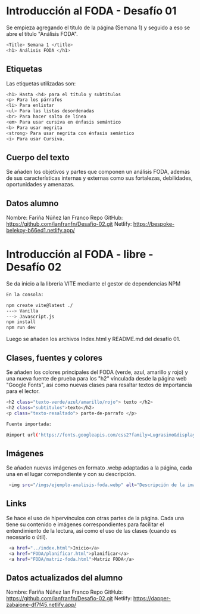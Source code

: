 # Introducción al FODA - Desafío 01

Se empieza agregando el título de la página (Semana 1) y seguido a eso se abre el título "Análisis FODA". 

```sh
<Title> Semana 1 </title>
<h1> Análisis FODA </h1>
```

## Etiquetas

Las etiquetas utilizadas son:

```sh
<h1> Hasta <h4> para el título y subtítulos
<p> Para los párrafos 
<li> Para enlistar
<ul> Para las listas desordenadas
<br> Para hacer salto de línea
<em> Para usar cursiva en énfasis semántico
<b> Para usar negrita
<strong> Para usar negrita con énfasis semántico
<i> Para usar Cursiva.
```

## Cuerpo del texto

Se añaden los objetivos y partes que componen un análisis FODA, además de sus características internas y externas como sus fortalezas, debilidades, oportunidades y amenazas. 

## Datos alumno

Nombre: Fariña Núñez Ian Franco
Repo GitHub: https://github.com/ianfranfn/Desafio-02.git
Netlify: https://bespoke-belekoy-b66ed1.netlify.app/

# Introducción al FODA - libre - Desafío 02

Se da inicio a la libreria VITE mediante el gestor de dependencias NPM

```sh
En la consola:

npm create vite@latest ./
---> Vanilla
---> Javascript.js
npm install 
npm run dev
```
Luego se añaden los archivos Index.html y README.md del desafío 01.

## Clases, fuentes y colores

Se añaden los colores principales del FODA (verde, azul, amarillo y rojo) y una nueva fuente de prueba para los "h2" vínculada desde la página web "Google Fonts", asi como nuevas clases para resaltar textos de importancia para el lector.

```sh
<h2 class="texto-verde/azul/amarillo/rojo"> texto </h2>
<h2 class="subtitulos">texto</h2>
<p class="texto-resaltado"> parte-de-parrafo </p>

Fuente importada:

@import url('https://fonts.googleapis.com/css2?family=Lugrasimo&display=swap');
```

## Imágenes

Se añaden nuevas imágenes en formato .webp adaptadas a la página, cada una en el lugar correpondiente y con su descripción.

```sh
 <img src="/imgs/ejemplo-analisis-foda.webp" alt="Descripción de la imágen">
```

## Links

Se hace el uso de hipervínculos con otras partes de la página. Cada una tiene su contenido e imágenes correspondientes para facilitar el entendimiento de la lectura, así como el uso de las clases (cuando es necesario o útil).

```sh
 <a href="../index.html">Inicio</a>
 <a href="FODA/planificar.html">planificar</a>
 <a href="FODA/matriz-foda.html">Matriz FODA</a>
```

## Datos actualizados del alumno

Nombre: Fariña Núñez Ian Franco
Repo GitHub: https://github.com/ianfranfn/Desafio-02.git
Netlify: https://dapper-zabaione-df7f45.netlify.app/